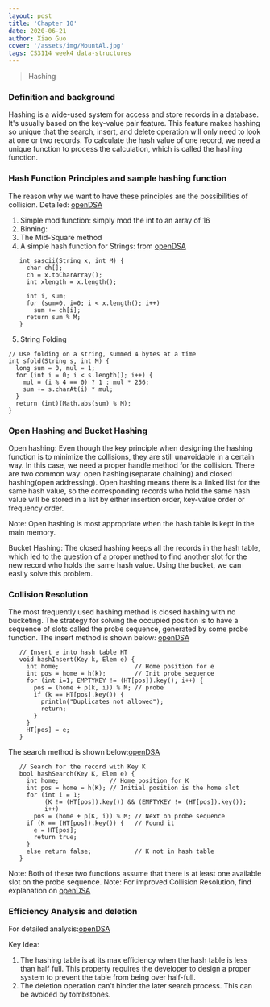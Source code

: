 ```yaml
---
layout: post
title: 'Chapter 10'
date: 2020-06-21
author: Xiao Guo
cover: '/assets/img/MountAl.jpg'
tags: CS3114 week4 data-structures
---
```


> Hashing

### Definition and background
Hashing is a wide-used system for access and store records in a database. It's usually based on the key-value pair feature. This feature makes hashing so unique that the search, insert, and delete operation will only need to look at one or two records. To calculate the hash value of one record, we need a unique function to process the calculation, which is called the hashing function.

### Hash Function Principles and sample hashing function
The reason why we want to have these principles are the possibilities of collision. Detailed: [openDSA](https://canvas.vt.edu/courses/111334/assignments/883573?module_item_id=901488)

1. Simple mod function: simply mod the int to an array of 16
2. Binning:
3. The Mid-Square method
4. A simple hash function for Strings: from  [openDSA](https://canvas.vt.edu/courses/111334/assignments/883573?module_item_id=901488)
```
   int sascii(String x, int M) {
     char ch[];
     ch = x.toCharArray();
     int xlength = x.length();

     int i, sum;
     for (sum=0, i=0; i < x.length(); i++)
       sum += ch[i];
     return sum % M;
   }
```
5. String Folding
```
// Use folding on a string, summed 4 bytes at a time
int sfold(String s, int M) {
  long sum = 0, mul = 1;
  for (int i = 0; i < s.length(); i++) {
    mul = (i % 4 == 0) ? 1 : mul * 256;
    sum += s.charAt(i) * mul;
  }
  return (int)(Math.abs(sum) % M);
}
```

### Open Hashing and Bucket Hashing
Open hashing: Even though the key principle when designing the hashing function is to minimize the collisions, they are still unavoidable in a certain way. In this case, we need a proper handle method for the collision. There are two common way: open hashing(separate chaining) and closed hashing(open addressing). Open hashing means there is a linked list for the same hash value, so the corresponding records who hold the same hash value will be stored in a list by either insertion order, key-value order or frequency order. 

Note: Open hashing is most appropriate when the hash table is kept in the main memory.

Bucket Hashing: The closed hashing keeps all the records in the hash table, which led to the question of a proper method to find another slot for the new record who holds the same hash value. Using the bucket, we can easily solve this problem.

### Collision Resolution
The most frequently used hashing method is closed hashing with no bucketing. The strategy for solving the occupied position is to have a sequence of slots called the probe sequence, generated by some probe function. The insert method is shown below:
[openDSA](https://canvas.vt.edu/courses/111334/assignments/883573?module_item_id=901488)
```
   // Insert e into hash table HT
   void hashInsert(Key k, Elem e) {
     int home;                     // Home position for e
     int pos = home = h(k);        // Init probe sequence
     for (int i=1; EMPTYKEY != (HT[pos]).key(); i++) {
       pos = (home + p(k, i)) % M; // probe
       if (k == HT[pos].key()) {
         println("Duplicates not allowed");
         return;
       }
     }
     HT[pos] = e;
   }
```

The search method is shown below:[openDSA](https://canvas.vt.edu/courses/111334/assignments/883573?module_item_id=901488)
```
   // Search for the record with Key K
   bool hashSearch(Key K, Elem e) {
     int home;              // Home position for K
     int pos = home = h(K); // Initial position is the home slot
     for (int i = 1;
          (K != (HT[pos]).key()) && (EMPTYKEY != (HT[pos]).key());
          i++)
       pos = (home + p(K, i)) % M; // Next on probe sequence
     if (K == (HT[pos]).key()) {   // Found it
       e = HT[pos];
       return true;
     }
     else return false;            // K not in hash table
   }
```

Note: Both of these two functions assume that there is at least one available slot on the probe sequence. 
Note: For improved Collision Resolution, find explanation on [openDSA](https://canvas.vt.edu/courses/111334/assignments/883573?module_item_id=901488)


### Efficiency Analysis and deletion
For detailed analysis:[openDSA](https://canvas.vt.edu/courses/111334/assignments/883573?module_item_id=901488)

Key Idea:
1. The hashing table is at its max efficiency when the hash table is less than half full. This property requires the developer to design a proper system to prevent the table from being over half-full.
2. The deletion operation can't hinder the later search process. This can be avoided by tombstones.
